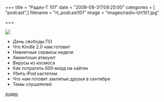 +++
title = "Радио-Т 101"
date = "2008-08-31T09:25:00"
categories = [ "podcast",]
filename = "rt_podcast101"
image = "images/radio-t/rt101.jpg"

+++

![](https://radio-t.com/images/radio-t/rt101.jpg)

- День свободы ПО
- Что Kindle 2.0 нам готовит
- Невнятные сервисы недели
- Хакинтоши атакуют
- Вирусы из космоса
- Как потратить 600 млрд на хайтек
- Убить iPod кастетом
- Что нам готовят заклятые друзья в сентябре
- Темы слушателей

[аудио](https://cdn.radio-t.com/rt_podcast101.mp3)
<audio src="https://cdn.radio-t.com/rt_podcast101.mp3" preload="none"></audio>
